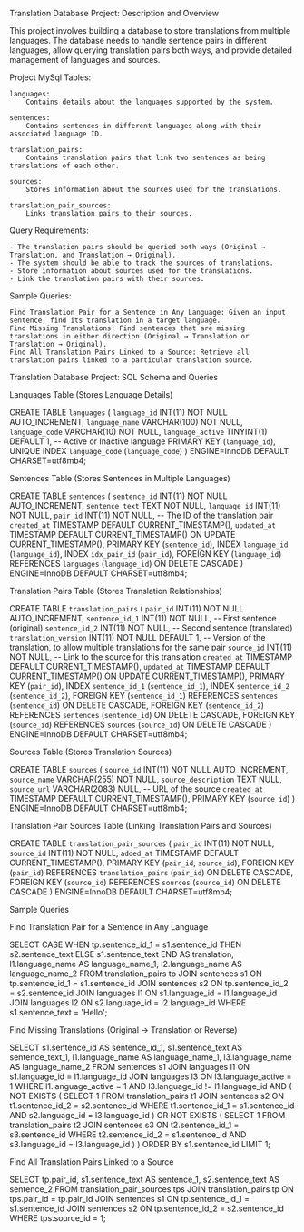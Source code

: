 
Translation Database Project: Description and Overview

This project involves building a database to store translations from multiple languages. 
The database needs to handle sentence pairs in different languages, allow querying translation pairs both ways, and provide detailed management of languages and sources.


Project MySql Tables:

    languages:                
        Contains details about the languages supported by the system.

    sentences:                
        Contains sentences in different languages along with their associated language ID.

    translation_pairs:        
        Contains translation pairs that link two sentences as being translations of each other.

    sources:                  
        Stores information about the sources used for the translations.

    translation_pair_sources: 
        Links translation pairs to their sources.

Query Requirements:

    - The translation pairs should be queried both ways (Original → Translation, and Translation → Original).
    - The system should be able to track the sources of translations.
    - Store information about sources used for the translations.
    - Link the translation pairs with their sources.



Sample Queries:

    Find Translation Pair for a Sentence in Any Language: Given an input sentence, find its translation in a target language.
    Find Missing Translations: Find sentences that are missing translations in either direction (Original → Translation or Translation → Original).
    Find All Translation Pairs Linked to a Source: Retrieve all translation pairs linked to a particular translation source.


Translation Database Project: SQL Schema and Queries

Languages Table (Stores Language Details)

CREATE TABLE `languages` (
    `language_id` INT(11) NOT NULL AUTO_INCREMENT,
    `language_name` VARCHAR(100) NOT NULL,
    `language_code` VARCHAR(10) NOT NULL,
    `language_active` TINYINT(1) DEFAULT 1,  -- Active or Inactive language
    PRIMARY KEY (`language_id`),
    UNIQUE INDEX `language_code` (`language_code`)
) ENGINE=InnoDB DEFAULT CHARSET=utf8mb4;


Sentences Table (Stores Sentences in Multiple Languages)

CREATE TABLE `sentences` (
    `sentence_id` INT(11) NOT NULL AUTO_INCREMENT,
    `sentence_text` TEXT NOT NULL,
    `language_id` INT(11) NOT NULL,
    `pair_id` INT(11) NOT NULL,  -- The ID of the translation pair
    `created_at` TIMESTAMP DEFAULT CURRENT_TIMESTAMP(),
    `updated_at` TIMESTAMP DEFAULT CURRENT_TIMESTAMP() ON UPDATE CURRENT_TIMESTAMP(),
    PRIMARY KEY (`sentence_id`),
    INDEX `language_id` (`language_id`),
    INDEX `idx_pair_id` (`pair_id`),
    FOREIGN KEY (`language_id`) REFERENCES `languages` (`language_id`) ON DELETE CASCADE
) ENGINE=InnoDB DEFAULT CHARSET=utf8mb4;


Translation Pairs Table (Stores Translation Relationships)

CREATE TABLE `translation_pairs` (
    `pair_id` INT(11) NOT NULL AUTO_INCREMENT,
    `sentence_id_1` INT(11) NOT NULL,  -- First sentence (original)
    `sentence_id_2` INT(11) NOT NULL,  -- Second sentence (translated)
    `translation_version` INT(11) NOT NULL DEFAULT 1,  -- Version of the translation, to allow multiple translations for the same pair
    `source_id` INT(11) NOT NULL,  -- Link to the source for this translation
    `created_at` TIMESTAMP DEFAULT CURRENT_TIMESTAMP(),
    `updated_at` TIMESTAMP DEFAULT CURRENT_TIMESTAMP() ON UPDATE CURRENT_TIMESTAMP(),
    PRIMARY KEY (`pair_id`),
    INDEX `sentence_id_1` (`sentence_id_1`),
    INDEX `sentence_id_2` (`sentence_id_2`),
    FOREIGN KEY (`sentence_id_1`) REFERENCES `sentences` (`sentence_id`) ON DELETE CASCADE,
    FOREIGN KEY (`sentence_id_2`) REFERENCES `sentences` (`sentence_id`) ON DELETE CASCADE,
    FOREIGN KEY (`source_id`) REFERENCES `sources` (`source_id`) ON DELETE CASCADE
) ENGINE=InnoDB DEFAULT CHARSET=utf8mb4;

Sources Table (Stores Translation Sources)

CREATE TABLE `sources` (
    `source_id` INT(11) NOT NULL AUTO_INCREMENT,
    `source_name` VARCHAR(255) NOT NULL,
    `source_description` TEXT NULL,
    `source_url` VARCHAR(2083) NULL,  -- URL of the source
    `created_at` TIMESTAMP DEFAULT CURRENT_TIMESTAMP(),
    PRIMARY KEY (`source_id`)
) ENGINE=InnoDB DEFAULT CHARSET=utf8mb4;

Translation Pair Sources Table (Linking Translation Pairs and Sources)

CREATE TABLE `translation_pair_sources` (
    `pair_id` INT(11) NOT NULL,
    `source_id` INT(11) NOT NULL,
    `added_at` TIMESTAMP DEFAULT CURRENT_TIMESTAMP(),
    PRIMARY KEY (`pair_id`, `source_id`),
    FOREIGN KEY (`pair_id`) REFERENCES `translation_pairs` (`pair_id`) ON DELETE CASCADE,
    FOREIGN KEY (`source_id`) REFERENCES `sources` (`source_id`) ON DELETE CASCADE
) ENGINE=InnoDB DEFAULT CHARSET=utf8mb4;

Sample Queries

Find Translation Pair for a Sentence in Any Language

SELECT 
    CASE 
        WHEN tp.sentence_id_1 = s1.sentence_id THEN s2.sentence_text
        ELSE s1.sentence_text
    END AS translation,
    l1.language_name AS language_name_1,
    l2.language_name AS language_name_2
FROM translation_pairs tp
JOIN sentences s1 ON tp.sentence_id_1 = s1.sentence_id
JOIN sentences s2 ON tp.sentence_id_2 = s2.sentence_id
JOIN languages l1 ON s1.language_id = l1.language_id
JOIN languages l2 ON s2.language_id = l2.language_id
WHERE s1.sentence_text = 'Hello';

Find Missing Translations (Original → Translation or Reverse)

SELECT 
    s1.sentence_id AS sentence_id_1,
    s1.sentence_text AS sentence_text_1,
    l1.language_name AS language_name_1,
    l3.language_name AS language_name_2
FROM sentences s1
JOIN languages l1 ON s1.language_id = l1.language_id
JOIN languages l3 ON l3.language_active = 1
WHERE l1.language_active = 1
AND l3.language_id != l1.language_id
AND (
    NOT EXISTS (
        SELECT 1
        FROM translation_pairs t1
        JOIN sentences s2 ON t1.sentence_id_2 = s2.sentence_id
        WHERE t1.sentence_id_1 = s1.sentence_id
        AND s2.language_id = l3.language_id
    )
    OR 
    NOT EXISTS (
        SELECT 1
        FROM translation_pairs t2
        JOIN sentences s3 ON t2.sentence_id_1 = s3.sentence_id
        WHERE t2.sentence_id_2 = s1.sentence_id
        AND s3.language_id = l3.language_id
    )
)
ORDER BY s1.sentence_id
LIMIT 1;


Find All Translation Pairs Linked to a Source


SELECT 
    tp.pair_id,
    s1.sentence_text AS sentence_1,
    s2.sentence_text AS sentence_2
FROM translation_pair_sources tps
JOIN translation_pairs tp ON tps.pair_id = tp.pair_id
JOIN sentences s1 ON tp.sentence_id_1 = s1.sentence_id
JOIN sentences s2 ON tp.sentence_id_2 = s2.sentence_id
WHERE tps.source_id = 1;

